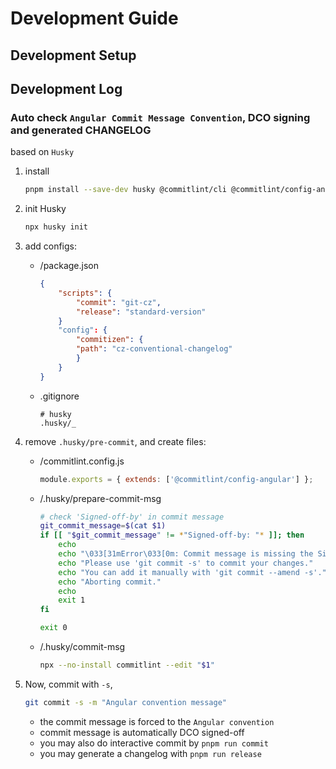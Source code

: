 # Development Guide

## Development Setup

## Development Log

### Auto check `Angular Commit Message Convention`, DCO signing and generated CHANGELOG

based on `Husky`

1. install

    ```bash
    pnpm install --save-dev husky @commitlint/cli @commitlint/config-angular commitizen standard-version cz-conventional-changelog
    ```

2. init Husky

    ```bash
    npx husky init
    ```

3. add configs:

    - /package.json

        ```json title=/package.json
        {
            "scripts": {
                "commit": "git-cz",
                "release": "standard-version"
            }
            "config": {
                "commitizen": {
                "path": "cz-conventional-changelog"
                }
            }
        }
        ```

    - .gitignore

        ```.gitignore title=.gitignore
        # husky
        .husky/_
        ```

4. remove `.husky/pre-commit`, and create files:

    - /commitlint.config.js

        ```js title=/commitlint.config.js
        module.exports = { extends: ['@commitlint/config-angular'] };
        ```

    - /.husky/prepare-commit-msg

        ```bash title=/.husky/prepare-commit-msg
        # check 'Signed-off-by' in commit message
        git_commit_message=$(cat $1)
        if [[ "$git_commit_message" != *"Signed-off-by: "* ]]; then
            echo
            echo "\033[31mError\033[0m: Commit message is missing the Signed-off-by line."
            echo "Please use 'git commit -s' to commit your changes."
            echo "You can add it manually with 'git commit --amend -s'."
            echo "Aborting commit."
            echo
            exit 1
        fi

        exit 0
        ```

    - /.husky/commit-msg

        ```bash title=/.husky/commit-msg
        npx --no-install commitlint --edit "$1"
        ```

5. Now, commit with `-s`,

    ```bash
    git commit -s -m "Angular convention message"
    ```

   - the commit message is forced to the `Angular convention`
   - commit message is automatically DCO signed-off
   - you may also do interactive commit by `pnpm run commit`
   - you may generate a changelog with `pnpm run release`
